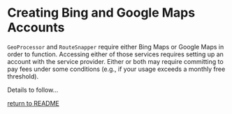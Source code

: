 # Creating Bing and Google Maps Accounts

`GeoProcessor` and `RouteSnapper` require either Bing Maps or Google Maps in order to function. Accessing either of those services requires setting up an account with the service provider. Either or both may require committing to pay fees under some conditions (e.g., if your usage exceeds a monthly free threshold).

Details to follow...

[return to README](README.md)
